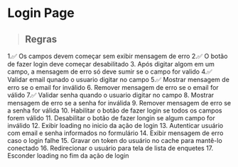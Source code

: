 # Login Page

> ## Regras
1.✅ Os campos devem começar sem exibir mensagem de erro
2.✅ O botão de fazer login deve começar desabilitado
3. Após digitar algom em um campo, a mensagem de erro só deve sumir se o campo for valido
4.✅ Validar email qunado o usuario digitar no campo
5.✅ Mostrar mensagem de erro se o email for inválido
6. Remover mensagem de erro se o email for válido
7.✅ Validar senha quando o usuario digitar no campo
8. Mostrar mensagem de erro se a senha for inválida
9. Remover mensagem de erro se a senha for válida
10. Habilitar o botão de fazer login se todos os campos forem válido
11. Desabilitar o botão de fazer longin se algum campo for inválido
12. Exibir loading no inicio da ação de login
13. Autenticar usuário com email e senha informados no formulário
14. Exibir mensagem de erro caso o login falhe
15. Gravar on token do usuário no cache para mantê-lo conectado
16. Redirecionar o usuário para tela de lista de enquetes
17. Esconder loading no fim da ação de login